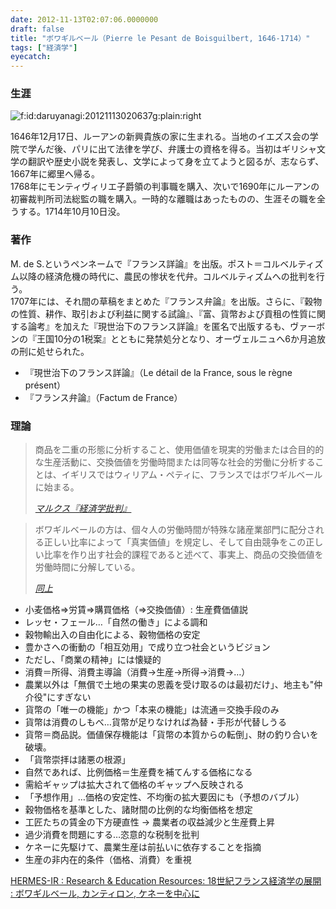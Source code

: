 ```yaml
---
date: 2012-11-13T02:07:06.0000000
draft: false
title: "ボワギルベール（Pierre le Pesant de Boisguilbert, 1646-1714）"
tags: ["経済学"]
eyecatch: 
---
```


<div class="section">
<h3>生涯</h3>
<p><img src="http://cdn-ak.f.st-hatena.com/images/fotolife/d/daruyanagi/20121113/20121113020637.gif" alt="f:id:daruyanagi:20121113020637g:plain:right" title="f:id:daruyanagi:20121113020637g:plain:right" class="hatena-fotolife hatena-image-right"></p><p>1646年12月17日、ルーアンの新興貴族の家に生まれる。当地のイエズス会の学院で学んだ後、パリに出て法律を学び、弁護士の資格を得る。当初はギリシャ文学の翻訳や歴史小説を発表し、文学によって身を立てようと図るが、志ならず、1667年に郷里へ帰る。<br />
1768年にモンティヴィリエ子爵領の判事職を購入、次いで1690年にルーアンの初審裁判所司法総監の職を購入。一時的な離職はあったものの、生涯その職を全うする。1714年10月10日没。</p>

</div>
<div class="section">
<h3>著作</h3>
<p>M. de S.というペンネームで『フランス詳論』を出版。ポスト＝コルベルティズム以降の経済危機の時代に、農民の惨状を代弁。コルベルティズムへの批判を行う。<br />
1707年には、それ間の草稿をまとめた『フランス弁論』を出版。さらに、『穀物の性質、耕作、取引および利益に関する試論』、『富、貨幣および貢租の性質に関する論考』を加えた『現世治下のフランス詳論』を匿名で出版するも、ヴァーボンの『王国10分の1税案』とともに発禁処分となり、オーヴェルニュへ6か月追放の刑に処せられた。</p>

<ul>
<li>『現世治下のフランス詳論』（Le d&#233;tail de la France, sous le r&#232;gne pr&#233;sent）</li>
<li>『フランス弁論』（Factum de France）</li>
</ul>
</div>
<div class="section">
<h3>理論</h3>

<blockquote cite="http://ja.wikipedia.org/wiki/%E7%B5%8C%E6%B8%88%E5%AD%A6%E6%89%B9%E5%88%A4">
<p>商品を二重の形態に分析すること、使用価値を現実的労働または合目的的な生産活動に、交換価値を労働時間または同等な社会的労働に分析することは、イギリスではウィリアム・ペティに、フランスではボワギルベールに始まる。</p>

<cite><a href="http://ja.wikipedia.org/wiki/%E7%B5%8C%E6%B8%88%E5%AD%A6%E6%89%B9%E5%88%A4">&#x30DE;&#x30EB;&#x30AF;&#x30B9;&#x300E;&#x7D4C;&#x6E08;&#x5B66;&#x6279;&#x5224;&#x300F;</a></cite>
</blockquote>

<blockquote cite="http://ja.wikipedia.org/wiki/%E7%B5%8C%E6%B8%88%E5%AD%A6%E6%89%B9%E5%88%A4">
<p>ボワギルベールの方は、個々人の労働時間が特殊な諸産業部門に配分される正しい比率によって「真実価値」を規定し、そして自由競争をこの正しい比率を作り出す社会的課程であると述べて、事実上、商品の交換価値を労働時間に分解している。</p>

<cite><a href="http://ja.wikipedia.org/wiki/%E7%B5%8C%E6%B8%88%E5%AD%A6%E6%89%B9%E5%88%A4">&#x540C;&#x4E0A;</a></cite>
</blockquote>

<ul>
<li>小麦価格⇒労賃⇒購買価格（⇒交換価値）: 生産費価値説</li>
<li>レッセ・フェール…「自然の働き」による調和</li>
<li>穀物輸出入の自由化による、穀物価格の安定</li>
<li>豊かさへの衝動の「相互効用」で成り立つ社会というビジョン</li>
<li>ただし、「商業の精神」には懐疑的</li>
<li>消費＝所得、消費主導論（消費→生産→所得→消費→…）</li>
<li>農業以外は「無償で土地の果実の恩義を受け取るのは最初だけ」、地主も"仲介役"にすぎない</li>
<li>貨幣の「唯一の機能」かつ「本来の機能」は流通＝交換手段のみ</li>
<li>貨幣は消費のしもべ…貨幣が足りなければ為替・手形が代替しうる</li>
<li>貨幣＝商品説。価値保存機能は「貨幣の本質からの転倒」、財の釣り合いを破壊。</li>
<li>「貨幣崇拝は諸悪の根源」</li>
<li>自然であれば、比例価格＝生産費を補てんする価格になる</li>
<li>需給ギャップは拡大されて価格のギャップへ反映される</li>
<li>「予想作用」…価格の安定性、不均衡の拡大要因にも（予想のバブル）</li>
<li>穀物価格を基準とした、諸財間の比例的な均衡価格を想定</li>
<li>工匠たちの賃金の下方硬直性 → 農業者の収益減少と生産費上昇</li>
<li>過少消費を問題にする…恣意的な税制を批判</li>
<li>ケネーに先駆けて、農業生産は前払いに依存することを指摘</li>
<li>生産の非内在的条件（価格、消費）を重視</li>
</ul><p><a href="http://hermes-ir.lib.hit-u.ac.jp/rs/handle/10086/16626">HERMES-IR : Research &amp; Education Resources: 18&#x4E16;&#x7D00;&#x30D5;&#x30E9;&#x30F3;&#x30B9;&#x7D4C;&#x6E08;&#x5B66;&#x306E;&#x5C55;&#x958B; : &#x30DC;&#x30EF;&#x30AE;&#x30EB;&#x30D9;&#x30FC;&#x30EB;, &#x30AB;&#x30F3;&#x30C6;&#x30A3;&#x30ED;&#x30F3;, &#x30B1;&#x30CD;&#x30FC;&#x3092;&#x4E2D;&#x5FC3;&#x306B;</a></p>

</div>